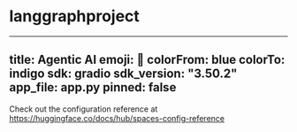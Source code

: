 # langgraphproject
---
title: Agentic AI
emoji: 🤖
colorFrom: blue
colorTo: indigo
sdk: gradio
sdk_version: "3.50.2"
app_file: app.py
pinned: false
---

Check out the configuration reference at https://huggingface.co/docs/hub/spaces-config-reference